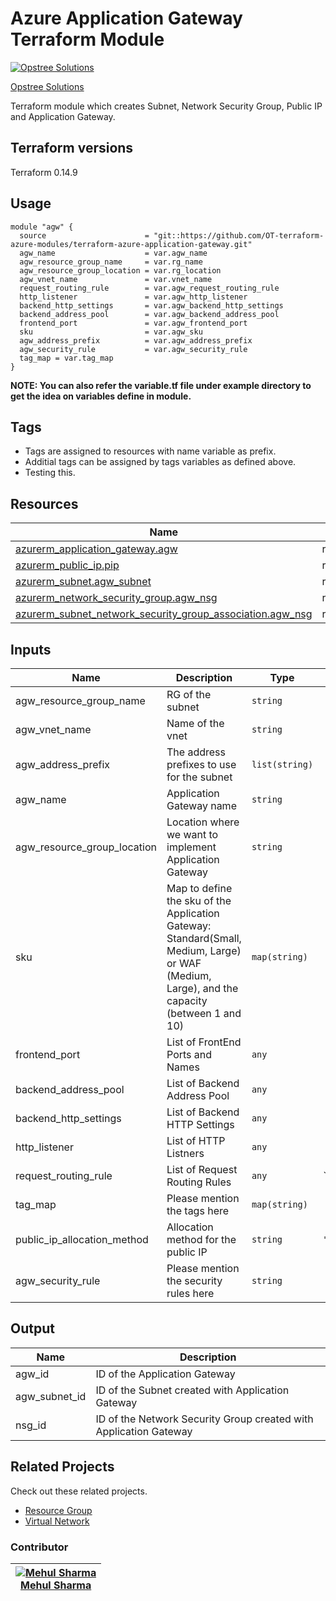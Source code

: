 Azure Application Gateway Terraform Module
=====================================

[![Opstree Solutions][opstree_avatar]][opstree_homepage]

[Opstree Solutions][opstree_homepage]

  [opstree_homepage]: https://opstree.github.io/
  [opstree_avatar]: https://img.cloudposse.com/150x150/https://github.com/opstree.png

Terraform module which creates Subnet, Network Security Group, Public IP and Application Gateway.

Terraform versions
------------------
Terraform 0.14.9

Usage
------

```hcl
module "agw" {
  source                      = "git::https://github.com/OT-terraform-azure-modules/terraform-azure-application-gateway.git"
  agw_name                    = var.agw_name
  agw_resource_group_name     = var.rg_name
  agw_resource_group_location = var.rg_location
  agw_vnet_name               = var.vnet_name
  request_routing_rule        = var.agw_request_routing_rule
  http_listener               = var.agw_http_listener
  backend_http_settings       = var.agw_backend_http_settings
  backend_address_pool        = var.agw_backend_address_pool
  frontend_port               = var.agw_frontend_port
  sku                         = var.agw_sku
  agw_address_prefix          = var.agw_address_prefix
  agw_security_rule           = var.agw_security_rule
  tag_map = var.tag_map
}
```
**NOTE: You can also refer the variable.tf file under example directory to get the idea on variables define in module.**

Tags
----
* Tags are assigned to resources with name variable as prefix.
* Additial tags can be assigned by tags variables as defined above.
* Testing this.

Resources
------
| Name | Type |
|------|------|
| [azurerm_application_gateway.agw](https://registry.terraform.io/providers/hashicorp/azurerm/latest/docs/resources/application_gateway) | resource |
| [azurerm_public_ip.pip](https://registry.terraform.io/providers/hashicorp/azurerm/latest/docs/resources/public_ip) | resource |
| [azurerm_subnet.agw_subnet](https://registry.terraform.io/providers/hashicorp/azurerm/latest/docs/resources/subnet) | resource |
| [azurerm_network_security_group.agw_nsg](https://registry.terraform.io/providers/hashicorp/azurerm/latest/docs/resources/network_security_group) | resource |
| [azurerm_subnet_network_security_group_association.agw_nsg](https://registry.terraform.io/providers/hashicorp/azurerm/latest/docs/resources/subnet_network_security_group_association) | resource |

Inputs
------
| Name | Description | Type | Default | Required |
|------|-------------|------|---------|:--------:|
| agw_resource_group_name | RG of the subnet | `string` |  | yes |
| agw_vnet_name | Name of the vnet | `string` |  | no |
| agw_address_prefix | The address prefixes to use for the subnet | `list(string)` |  | yes |
| agw_name | Application Gateway name | `string` |  | yes |
| agw_resource_group_location | Location where we want to implement Application Gateway | `string` |  | yes |
| sku | Map to define the sku of the Application Gateway: Standard(Small, Medium, Large) or WAF (Medium, Large), and the capacity (between 1 and 10) | `map(string)` |  | yes |
| frontend_port | List of FrontEnd Ports and Names | `any` |  | yes |
| backend_address_pool | List of Backend Address Pool | `any` |  | yes |
| backend_http_settings | List of Backend HTTP Settings | `any` |  | yes |
| http_listener | List of HTTP Listners | `any` |  | yes |
| request_routing_rule | List of Request Routing Rules | `any` | `` | yes |
| tag_map | Please mention the tags here | `map(string)` |  | no |
| public_ip_allocation_method | Allocation method for the public IP | `string` | `"Dynamic"` | no |
| agw_security_rule | Please mention the security rules here | `string` |  | yes |

Output
------
| Name | Description |
|------|-------------|
| agw_id | ID of the Application Gateway |
| agw_subnet_id | ID of the Subnet created with Application Gateway |
| nsg_id | ID of the Network Security Group created with Application Gateway |

## Related Projects

Check out these related projects.

* [Resource Group](https://gitlab.com/ot-azure/terraform/rg)
* [Virtual Network](https://gitlab.com/ot-azure/terraform/virtual_network)

### Contributor

|  [![Mehul Sharma][mehul_avatar]][mehul_homepage]<br/>[Mehul Sharma][mehul_homepage] |
|---|

  [mehul_homepage]: https://gitlab.com/mehulsharma2010
  [mehul_avatar]: https://gitlab.com/uploads/-/system/user/avatar/7039343/avatar.png?width=300


